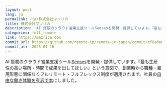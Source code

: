 ```yaml
---
layout: post
lang: ja
permalink: /ja/株式会社マツリカ
title: 株式会社マツリカ
description: 'AI 搭載のクラウド営業支援ツールSensesを開発・提供しています。『最も生産性の高い場所・時間で成果を出してほしい』という意図で、創業時から職種・雇用形態に関係なくフルリモート・フルフレックス制度が適用されます。社員の自由な働き体験を有志で本にしました。'
categories: full_remote
link: https://mazrica.com
commit_url: https://github.com/remote-jp/remote-in-japan/commit/cf8ada8eae0f29603e476cd235d4527e9ea268e4
commit_at:  2025-01-16
---
```


<p>AI 搭載のクラウド営業支援ツール<a href="https://product-senses.mazrica.com/">Senses</a>を開発・提供しています。『最も生産性の高い場所・時間で成果を出してほしい』という意図で、創業時から職種・雇用形態に関係なくフルリモート・フルフレックス制度が適用されます。社員の<a href="https://techbookfest.org/event/tbf08/circle/5105597800251392">自由な働き体験を有志で本</a>にしました。</p>
